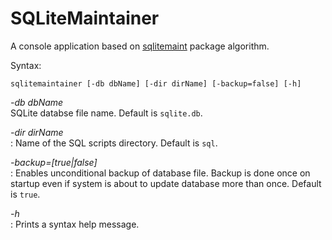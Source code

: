 # SQLiteMaintainer

A console application based on [sqlitemaint](https://github.com/Kulak/sqlitemaint) package algorithm.

Syntax:

    sqlitemaintainer [-db dbName] [-dir dirName] [-backup=false] [-h]

*-db dbName*  
SQLite databse file name.  Default is `sqlite.db`.

*-dir dirName*  
: Name of the SQL scripts directory.  Default is `sql`.

*-backup=[true|false]*  
: Enables unconditional backup of database file.  Backup is done once on startup even if system is about to update database more than once.  Default is `true`.

*-h*  
: Prints a syntax help message.
